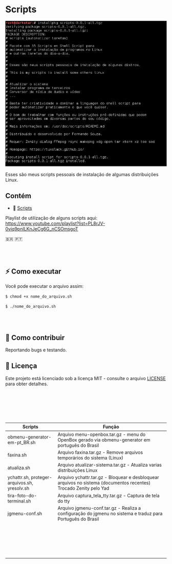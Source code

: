 # Scripts

![](https://github.com/tuxslack/scripts/blob/master/pacote%20scripts.png)


Esses são meus scripts pessoais de instalação de algumas distribuições Linux.

## Contém

- :scroll: [Scripts](Linux/Scripts/)

  
Playlist de utilização de alguns scripts aqui: https://www.youtube.com/playlist?list=PL8rJV-0viq9pnILKnJeCg6G_nCSOmsgoT

 🇧🇷 🇵🇹


<br><br>

 ## ⚡ Como executar

Você pode executar o arquivo assim:

`$ chmod +x nome_do_arquivo.sh`

`$ ./nome_do_arquivo.sh`


<br><br>

## 🤔 Como contribuir

Reportando bugs e testando.


## :memo: Licença 

Este projeto está licenciado sob a licença MIT - consulte o arquivo [LICENSE](LICENSE) para obter detalhes.

<br><br><br><br><br>



|    Scripts                                       |                                                     Função                                                                  |
|--------------------------------------------------|-----------------------------------------------------------------------------------------------------------------------------|
|    obmenu-generator-em-pt_BR.sh                  | Arquivo menu-openbox.tar.gz      - menu do OpenBox gerado via obmenu-generator em português do Brasil                       |
|    faxina.sh                                     | Arquivo faxina.tar.gz            - Remove arquivos temporários do sistema (Linux)                                           |
|    atualiza.sh                                   | Arquivo atualizar-sistema.tar.gz - Atualiza varias distribuições Linux                                                      |
|    ychattr.sh, proteger-arquivos.sh, yresolv.sh  | Arquivo ychattr.tar.gz           - Bloquear e desbloquear arquivos no sistema (documentos recentes) Trocado Zenity pelo Yad |
|    tira-foto-do-terminal.sh                      | Arquivo captura_tela_tty.tar.gz  - Captura de tela do tty                                                                   |
|    jgmenu-conf.sh                                | Arquivo jgmenu-conf.tar.gz       - Realiza a configuração do jgmenu no sistema e traduz para Português do Brasil            |
|      |                            |
|      |                            |
|      |                            |
|      |                            |
|      |                            |
|      |                            |
|      |                            |
|      |                            |
|      |                            |
|      |                            |
|      |                            |
|      |                            |
|      |                            |
|      |                            |
|      |                            |
|      |                            |
|      |                            |
|      |                            |
|      |                            |
|      |                            |
|      |                            |



